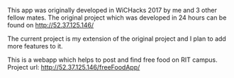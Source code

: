 This app was originally developed in WiCHacks 2017 by me and 3 other fellow mates. The original project which was developed in 24 hours can be found on http://52.37.125.146/

The current project is my extension of the original project and I plan to add more features to it.

This is a webapp which helps to post and find free food on RIT campus.
Project url: http://52.37.125.146/freeFoodApp/

